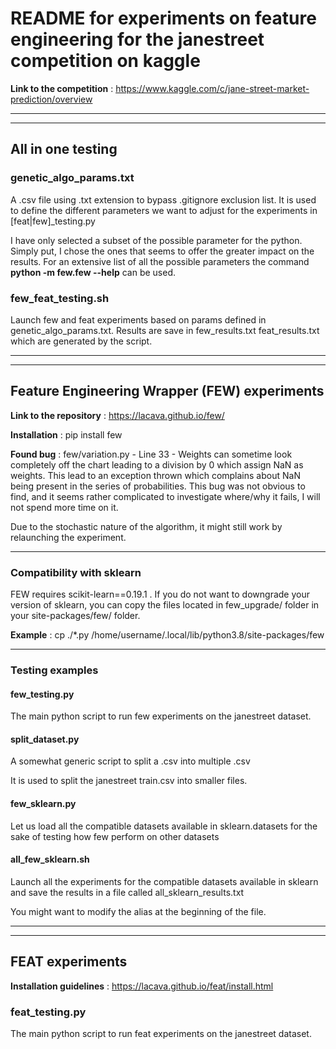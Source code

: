 # README for experiments on feature engineering for the janestreet competition on kaggle
__Link to the competition__ : https://www.kaggle.com/c/jane-street-market-prediction/overview
***
***
## All in one testing

### genetic_algo_params.txt
A .csv file using .txt extension to bypass .gitignore exclusion list. It is used to define the different parameters we
want to adjust for the experiments in [feat|few]_testing.py

I have only selected a subset of the possible parameter for the python. Simply put, I chose the ones that seems to offer
the greater impact on the results. For an extensive list of all the possible parameters the command __python -m few.few --help__
can be used.

### few_feat_testing.sh
Launch few and feat experiments based on params defined in genetic_algo_params.txt. Results are save in few_results.txt
feat_results.txt which are generated by the script.
***
***
## Feature Engineering Wrapper (FEW) experiments
__Link to the repository__ : https://lacava.github.io/few/

__Installation__ : pip install few

__Found bug__ : few/variation.py - Line 33 -
Weights can sometime look completely off the chart leading to a division by 0 which assign NaN as weights. This lead to
an exception thrown which complains about NaN being present in the series of probabilities.
This bug was not obvious to find, and it seems rather complicated to investigate where/why it fails, I will not spend more time on it.

Due to the stochastic nature of the algorithm, it might still work by relaunching the experiment.
***
### Compatibility with sklearn
FEW requires scikit-learn==0.19.1 . If you do not want to downgrade your version of sklearn, you can copy the files 
located in few_upgrade/ folder in your site-packages/few/ folder.

__Example__ :
cp ./*.py /home/username/.local/lib/python3.8/site-packages/few
***
### Testing examples
#### few_testing.py
The main python script to run few experiments on the janestreet dataset.

#### split_dataset.py
A somewhat generic script to split a .csv into multiple .csv

It is used to split the janestreet train.csv into smaller 
files.

#### few_sklearn.py
Let us load all the compatible datasets available in sklearn.datasets for the sake of testing how few perform on other 
datasets

#### all_few_sklearn.sh
Launch all the experiments for the compatible datasets available in sklearn and save the results in a file called 
all_sklearn_results.txt

You might want to modify the alias at the beginning of the file.


***
***
## FEAT experiments
__Installation guidelines__ : https://lacava.github.io/feat/install.html 

### feat_testing.py
The main python script to run feat experiments on the janestreet dataset.